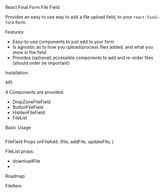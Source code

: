 React Final Form File Field

Provides an easy to use way to add a file upload field, to your `react-final-form` form.

Features:

-   Easy-to-use components to just add to your form
-   Is agnostic as to how you upload/process files added, and what you store in the field.
-   Provides (optional) accessible components to add and re-order files (should order be important)

Installation:

API

4 Components are provided:

-   DropZoneFileField
-   ButtonFileField
-   HiddenFileField
-   FileList

Basic Usage

```

```

FileField Props
onFileAdd: (file, addFile, updateFile, )

FileList props:

-   downloadFile
-

Roadmap

FileItem
